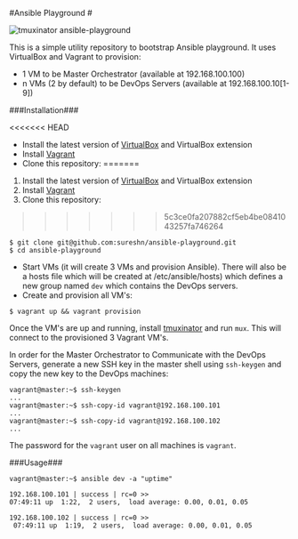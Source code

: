 #Ansible Playground #

![tmuxinator ansible-playground](https://s30.postimg.org/ajwn8n0up/ansible-playground.png)

This is a simple utility repository to bootstrap Ansible playground. It uses VirtualBox and Vagrant to provision:

* 1 VM to be Master Orchestrator  (available at 192.168.100.100)
* n VMs (2 by default) to be DevOps Servers (available at 192.168.100.10[1-9])

###Installation###

<<<<<<< HEAD
* Install the latest version of [VirtualBox](https://www.virtualbox.org/wiki/Downloads) and VirtualBox extension
* Install [Vagrant](http://www.vagrantup.com/downloads.html)
* Clone this repository:
=======
1. Install the latest version of [VirtualBox](https://www.virtualbox.org/wiki/Downloads) and VirtualBox extension
2. Install [Vagrant](http://www.vagrantup.com/downloads.html)
3. Clone this repository:
>>>>>>> 5c3ce0fa207882cf5eb4be0841043257fa746264
```
$ git clone git@github.com:sureshn/ansible-playground.git
$ cd ansible-playground
```
* Start VMs (it will create 3 VMs and provision Ansible). There will also be a hosts file which will be created at /etc/ansible/hosts) which defines a new group named `dev` which contains the DevOps servers.
* Create and provision all VM's:
```
$ vagrant up && vagrant provision
```

Once the VM's are up and running, install [tmuxinator](https://github.com/tmuxinator/tmuxinator) and run `mux`. This will connect to the provisioned 3 Vagrant VM's.

In order for the Master Orchestrator to Communicate with the DevOps Servers, generate a new SSH key in the master shell using `ssh-keygen` and copy the new key to the DevOps machines:

```
vagrant@master:~$ ssh-keygen
...
vagrant@master:~$ ssh-copy-id vagrant@192.168.100.101
...
vagrant@master:~$ ssh-copy-id vagrant@192.168.100.102
...
```

The password for the `vagrant` user on all machines is `vagrant`.

###Usage###

```
vagrant@master:~$ ansible dev -a "uptime"

192.168.100.101 | success | rc=0 >>
07:49:11 up  1:22,  2 users,  load average: 0.00, 0.01, 0.05

192.168.100.102 | success | rc=0 >> 
 07:49:11 up  1:19,  2 users,  load average: 0.00, 0.01, 0.05
```
